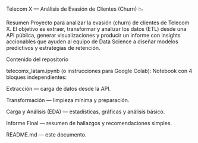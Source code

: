 Telecom X — Análisis de Evasión de Clientes (Churn) 📉

Resumen
Proyecto para analizar la evasión (churn) de clientes de Telecom X. El objetivo es extraer, transformar y analizar los datos (ETL) desde una API pública, generar visualizaciones y producir un informe con insights accionables que ayuden al equipo de Data Science a diseñar modelos predictivos y estrategias de retención.

Contenido del repositorio

telecomx_latam.ipynb (o instrucciones para Google Colab): Notebook con 4 bloques independientes:

Extracción — carga de datos desde la API.

Transformación — limpieza mínima y preparación.

Carga y Análisis (EDA) — estadísticas, gráficas y análisis básico.

Informe Final — resumen de hallazgos y recomendaciones simples.

README.md — este documento.

